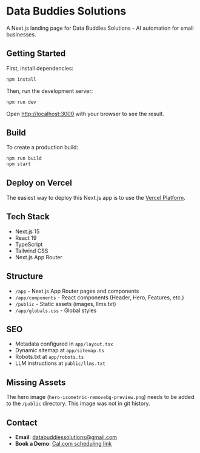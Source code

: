 # Data Buddies Solutions

A Next.js landing page for Data Buddies Solutions - AI automation for small businesses.

## Getting Started

First, install dependencies:

```bash
npm install
```

Then, run the development server:

```bash
npm run dev
```

Open [http://localhost:3000](http://localhost:3000) with your browser to see the result.

## Build

To create a production build:

```bash
npm run build
npm start
```

## Deploy on Vercel

The easiest way to deploy this Next.js app is to use the [Vercel Platform](https://vercel.com/new).

## Tech Stack

- Next.js 15
- React 19
- TypeScript
- Tailwind CSS
- Next.js App Router

## Structure

- `/app` - Next.js App Router pages and components
- `/app/components` - React components (Header, Hero, Features, etc.)
- `/public` - Static assets (images, llms.txt)
- `/app/globals.css` - Global styles

## SEO

- Metadata configured in `app/layout.tsx`
- Dynamic sitemap at `app/sitemap.ts`
- Robots.txt at `app/robots.ts`
- LLM instructions at `public/llms.txt`

## Missing Assets

The hero image (`hero-isometric-removebg-preview.png`) needs to be added to the `/public` directory. This image was not in git history.

## Contact

- **Email**: databuddiessolutions@gmail.com
- **Book a Demo**: [Cal.com scheduling link](https://cal.com/kyle-shechtman-7ydquo/15min?overlayCalendar=true)
